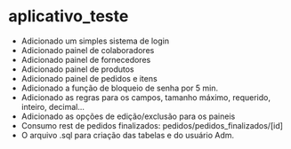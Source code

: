 # aplicativo_teste

- Adicionado um simples sistema de login
- Adicionado painel de colaboradores
- Adicionado painel de fornecedores
- Adicionado painel de produtos
- Adicionado painel de pedidos e itens
- Adicionado a função de bloqueio de senha por 5 min.
- Adicionado as regras para os campos, tamanho máximo, requerido, inteiro, decimal...
- Adicionado as opções de edição/exclusão para os paineis
- Consumo rest de pedidos finalizados: pedidos/pedidos_finalizados/[id]
- O arquivo .sql para criação das tabelas e do usuário Adm.
